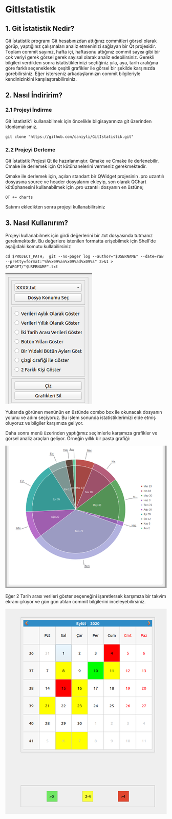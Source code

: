 # GitIstatistik

## 1. Git İstatistik Nedir?

Git İstatistik programı Git hesabınızdan attığınız commitleri görsel olarak görüp, yaptığınız çalışmaları analiz etmeninizi sağlayan bir Qt projesidir. Toplam commit sayınız, hafta içi, haftasonu attığınız commit sayısı
gibi bir çok veriyi gerek görsel gerek sayısal olarak analiz edebilirsiniz. Gerekli bilgileri verdikten sonra istatistiklerinizi seçtiğiniz yıla,  aya, tarih aralığına göre farklı seçeneklerde
çeşitli grafikler ile görsel bir şekilde karşınızda görebilirsiniz. Eğer isterseniz arkadaşlarınızın commit bilgileriyle kendinizinkini karşılaştırabilirsiniz.

## 2. Nasıl İndiririm?

### 2.1 Projeyi İndirme
Git İstatistik'i kullanabilmek için öncelikle bilgisayarınıza git üzerinden klonlamalısınız.

```
git clone "https://github.com/caniyli/GitIstatistik.git"
```

### 2.2 Projeyi Derleme

Git İstatistik Projesi Qt ile hazırlanmıştır. Qmake ve Cmake ile derlenebilir. Cmake ile derlemek için Qt kütühanelerini vermeniz gerekmektedir.

Qmake ile derlemek için, açılan standart bir QWidget projesinin .pro uzantılı dosyasına source ve header dosyalarını ekleyip, son olarak QChart kütüphanesini kullanabilmek için 
.pro uzantılı dosyanın en üstüne;

```
QT += charts
```

Satırını ekledikten sonra projeyi kullanabilirsiniz

## 3. Nasıl Kullanırım?

Projeyi kullanabilmek için girdi değerlerini bir .txt dosyasında tutmanız gerekmektedir. Bu değerlere istenilen formatta erişebilmek için Shell'de aşağıdaki komutu kullabilirsiniz

```
cd $PROJECT_PATH;  git --no-pager log --author="$USERNAME" --date=raw --pretty=format:"%h%x09%an%x09%ad%x09%s" 2>&1 > $TARGET/"$USERNAME".txt
```

![Image of Menu](https://github.com/caniyli/GitIstatistik/blob/main/images/Menu.png)

Yukarıda görünen menünün en üstünde combo box ile okunacak dosyanın yolunu ve adını seçiyoruz. Bu işlem sonunda istatistiklerimizi elde etmiş oluyoruz ve bilgiler karşımıza geliyor.

Daha sonra menü üzerinden yaptığımız seçimlerle karşımıza grafikler ve görsel analiz araçları geliyor. Örneğin yıllık bir pasta grafiği:

![Image of PieChart](https://github.com/caniyli/GitIstatistik/blob/main/images/YearlyChart.png)

Eğer 2 Tarih arası verileri göster seçeneğini işaretlersek karşımıza bir takvim ekranı çıkıyor ve gün gün atılan commit bilgilerini inceleyebilirsiniz.

![Image of Calendar](https://github.com/caniyli/GitIstatistik/blob/main/images/Calendar.png)
